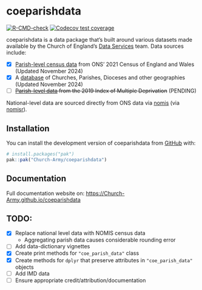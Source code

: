
<!-- README.md is generated from README.Rmd. Please edit that file -->

# coeparishdata

<!-- badges: start -->

[![R-CMD-check](https://github.com/Church-Army/coeparishdata/actions/workflows/R-CMD-check.yaml/badge.svg)](https://github.com/Church-Army/coeparishdata/actions/workflows/R-CMD-check.yaml)
[![Codecov test
coverage](https://codecov.io/gh/Church-Army/coeparishdata/graph/badge.svg)](https://app.codecov.io/gh/Church-Army/coeparishdata)
<!-- badges: end -->

coeparishdata is a data package that’s built around various datasets
made available by the Church of England’s [Data
Services](https://www.churchofengland.org/about/data-services) team.
Data sources include:

- [x] [Parish-level census
  data](https://www.churchofengland.org/about/data-services/resources-publications-and-data)
  from ONS’ 2021 Census of England and Wales (Updated November 2024)
- [x] A
  [database](https://services5.arcgis.com/KDRjxGRQDVgVtFTS/ArcGIS/rest/services/Churches_ACNY_Nov2024/FeatureServer)
  of Churches, Parishes, Dioceses and other geographies (Updated
  November 2024)
- [ ] ~~[Parish-level
  data](https://www.churchofengland.org/about/data-services/resources-publications-and-data)
  from the 2019 Index of Multiple Deprivation~~ (PENDING)

National-level data are sourced directly from ONS data via
[nomis](https://www.nomisweb.co.uk/) (via
[nomisr](https://github.com/ropensci/nomisr)).

## Installation

You can install the development version of coeparishdata from
[GitHub](https://github.com/) with:

``` r
# install.packages("pak")
pak::pak("Church-Army/coeparishdata")
```

## Documentation

Full documentation website on:
<https://Church-Army.github.io/coeparishdata>

## TODO:

- [x] Replace national level data with NOMIS census data
  - Aggregating parish data causes considerable rounding error
- [ ] Add data-dictionary vignettes
- [x] Create print methods for `"coe_parish_data"` class
- [x] Create methods for `dplyr` that preserve attributes in
  `"coe_parish_data"` objects
- [ ] Add IMD data
- [ ] Ensure appropriate credit/attribution/documentation
